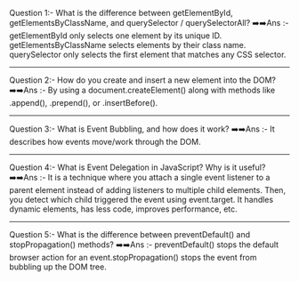 Question 1:- What is the difference between getElementById, getElementsByClassName, and querySelector / querySelectorAll?
➡️➡️Ans :- getElementById only selects one element by its unique ID. getElementsByClassName selects elements by their class name. querySelector only selects the first element that matches any CSS selector.
___
Question 2:- How do you create and insert a new element into the DOM?
➡️➡️Ans :- By using a document.createElement() along with methods like .append(), .prepend(), or .insertBefore().
___
Question 3:- What is Event Bubbling, and how does it work?
➡️➡️Ans :- It describes how events move/work through the DOM.
___
Question 4:- What is Event Delegation in JavaScript? Why is it useful?
➡️➡️Ans :- It is a technique where you attach a single event listener to a parent element instead of adding listeners to multiple child elements. Then, you detect which child triggered the event using event.target. It handles dynamic elements, has less code, improves performance, etc.
___
Question 5:- What is the difference between preventDefault() and stopPropagation() methods?
➡️➡️Ans :- preventDefault() stops the default browser action for an event.stopPropagation() stops the event from bubbling up the DOM tree.

